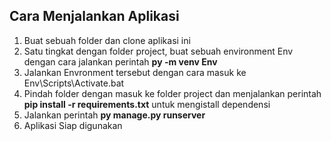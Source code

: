 <h2>Cara Menjalankan Aplikasi</h2>
<ol>
  <li>Buat sebuah folder dan clone aplikasi ini</li>
  <li>Satu tingkat dengan folder project, buat sebuah environment Env dengan cara jalankan perintah <strong>py -m venv Env</strong></li>
  <li>Jalankan Envronment tersebut dengan cara masuk ke Env\Scripts\Activate.bat</li>
  <li>Pindah folder dengan masuk ke folder project dan menjalankan perintah <strong>pip install -r requirements.txt</strong> untuk mengistall dependensi</li>
  <li>Jalankan perintah <strong>py manage.py runserver</strong></li>
  <li>Aplikasi Siap digunakan</li>
</ol>
